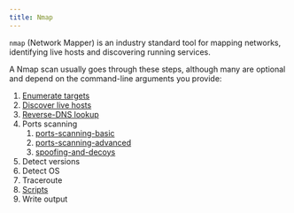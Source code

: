```yaml
---
title: Nmap
---
```


`nmap` (Network Mapper) is an industry standard tool for mapping networks, identifying live hosts and discovering running services.

A Nmap scan usually goes through these steps, although many are optional and depend on the command-line arguments you provide:

1. [Enumerate targets](/knowledge/offsec/tools/nmap/enumerating-hosts.md)
2. [Discover live hosts](/knowledge/offsec/tools/nmap/discovering-live-hosts.md)
3. [Reverse-DNS lookup](/knowledge/offsec/tools/nmap/reverse-dns.md)
4. Ports scanning
   1. [ports-scanning-basic](/knowledge/offsec/tools/nmap/ports-scanning-basic.md)
   2. [ports-scanning-advanced](/knowledge/offsec/tools/nmap/ports-scanning-advanced.md)
   3. [spoofing-and-decoys](/knowledge/offsec/tools/nmap/spoofing-and-decoys.md)
5. Detect versions
6. Detect OS
7. Traceroute
8. [Scripts](/knowledge/offsec/tools/nmap/scripting-engine.md)
9. Write output
